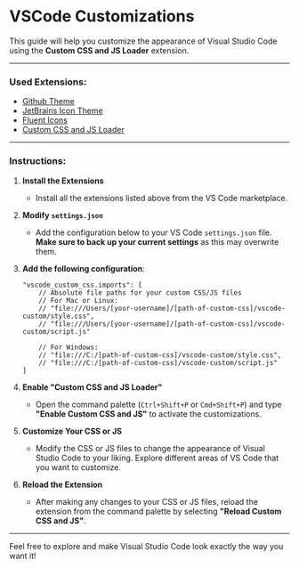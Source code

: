 # VSCode Customizations

This guide will help you customize the appearance of Visual Studio Code using the **Custom CSS and JS Loader** extension.

---

### Used Extensions:

- [Github Theme](https://marketplace.visualstudio.com/items?itemName=GitHub.github-vscode-theme)
- [JetBrains Icon Theme](https://marketplace.visualstudio.com/items?itemName=chadalen.vscode-jetbrains-icon-theme)
- [Fluent Icons](https://marketplace.visualstudio.com/items?itemName=miguelsolorio.fluent-icons)
- [Custom CSS and JS Loader](https://marketplace.visualstudio.com/items?itemName=be5invis.vscode-custom-css)

---

### Instructions:

1. **Install the Extensions**
   - Install all the extensions listed above from the VS Code marketplace.

2. **Modify `settings.json`**
   - Add the configuration below to your VS Code `settings.json` file. **Make sure to back up your current settings** as this may overwrite them.

3. **Add the following configuration**:

    ```jsonc
    "vscode_custom_css.imports": [
        // Absolute file paths for your custom CSS/JS files
        // For Mac or Linux:
        // "file:///Users/[your-username]/[path-of-custom-css]/vscode-custom/style.css",
        // "file:///Users/[your-username]/[path-of-custom-css]/vscode-custom/script.js"

        // For Windows:
        // "file:///C:/[path-of-custom-css]/vscode-custom/style.css",
        // "file:///C:/[path-of-custom-css]/vscode-custom/script.js"
    ]
    ```

4. **Enable "Custom CSS and JS Loader"**
   - Open the command palette (`Ctrl+Shift+P` or `Cmd+Shift+P`) and type **"Enable Custom CSS and JS"** to activate the customizations.

5. **Customize Your CSS or JS**
   - Modify the CSS or JS files to change the appearance of Visual Studio Code to your liking. Explore different areas of VS Code that you want to customize.

6. **Reload the Extension**
   - After making any changes to your CSS or JS files, reload the extension from the command palette by selecting **"Reload Custom CSS and JS"**.

---

Feel free to explore and make Visual Studio Code look exactly the way you want it!